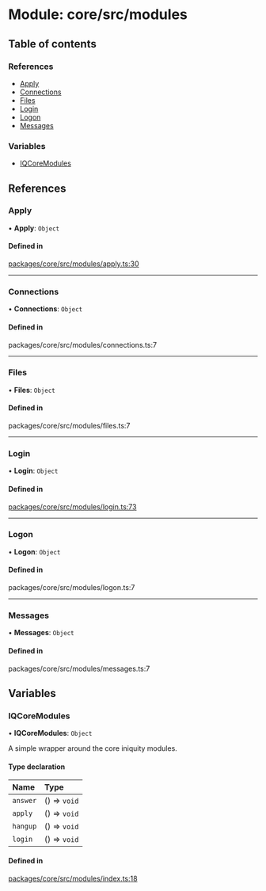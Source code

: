 # Module: core/src/modules

## Table of contents

### References

- [Apply](core_src_modules.md#apply)
- [Connections](core_src_modules.md#connections)
- [Files](core_src_modules.md#files)
- [Login](core_src_modules.md#login)
- [Logon](core_src_modules.md#logon)
- [Messages](core_src_modules.md#messages)

### Variables

- [IQCoreModules](core_src_modules.md#iqcoremodules)

## References

### Apply

• **Apply**: `Object`

#### Defined in

[packages/core/src/modules/apply.ts:30](https://github.com/iniquitybbs/iniquity/blob/55edf2a/packages/core/src/modules/apply.ts#L30)

___

### Connections

• **Connections**: `Object`

#### Defined in

packages/core/src/modules/connections.ts:7

___

### Files

• **Files**: `Object`

#### Defined in

packages/core/src/modules/files.ts:7

___

### Login

• **Login**: `Object`

#### Defined in

[packages/core/src/modules/login.ts:73](https://github.com/iniquitybbs/iniquity/blob/55edf2a/packages/core/src/modules/login.ts#L73)

___

### Logon

• **Logon**: `Object`

#### Defined in

packages/core/src/modules/logon.ts:7

___

### Messages

• **Messages**: `Object`

#### Defined in

packages/core/src/modules/messages.ts:7

## Variables

### IQCoreModules

• **IQCoreModules**: `Object`

A simple wrapper around the core iniquity modules.

#### Type declaration

| Name | Type |
| :------ | :------ |
| `answer` | () => `void` |
| `apply` | () => `void` |
| `hangup` | () => `void` |
| `login` | () => `void` |

#### Defined in

[packages/core/src/modules/index.ts:18](https://github.com/iniquitybbs/iniquity/blob/55edf2a/packages/core/src/modules/index.ts#L18)
